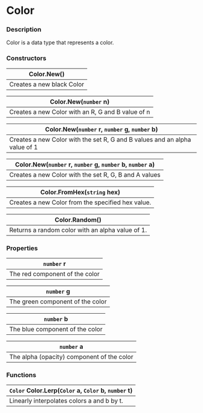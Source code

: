 # Color
### Description
Color is a data type that represents a color.

### Constructors
|Color.New()|
|---|
|Creates a new black Color|

|Color.New(`number` n)|
|---|
|Creates a new Color with an R, G and B value of n|

|Color.New(`number` r, `number` g, `number` b)|
|---|
|Creates a new Color with the set R, G and B values and an alpha value of 1|

|Color.New(`number` r, `number` g, `number` b, `number` a)|
|---|
|Creates a new Color with the set R, G, B and A values|

|Color.FromHex(`string` hex)|
|---|
|Creates a new Color from the specified hex value.|

|Color.Random()|
|---|
|Returns a random color with an alpha value of 1.|

### Properties
|`number` r|
|---|
|The red component of the color|

|`number` g|
|---|
|The green component of the color|

|`number` b|
|---|
|The blue component of the color|

|`number` a|
|---|
|The alpha (opacity) component of the color|

### Functions
|`Color` Color.Lerp(`Color` a, `Color` b, `number` t)|
|---|
|Linearly interpolates colors a and b by t.|